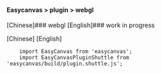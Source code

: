 #### Easycanvas > plugin > webgl

[Chinese]### webgl
[English]### work in progress

[Chinese]
[English]

```
    import EasyCanvas from 'easycanvas';
    import EasyCanvasPluginShuttle from 'easycanvas/build/plugin.shuttle.js';
```
